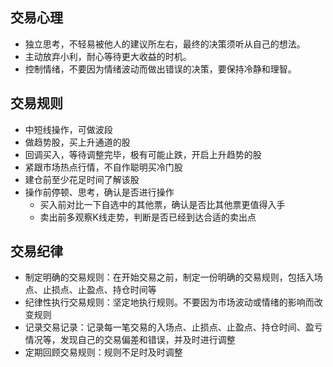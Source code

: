 ## 交易心理
- 独立思考，不轻易被他人的建议所左右，最终的决策须听从自己的想法。
- 主动放弃小利，耐心等待更大收益的时机。
- 控制情绪，不要因为情绪波动而做出错误的决策，要保持冷静和理智。

## 交易规则
- 中短线操作，可做波段
- 做趋势股，买上升通道的股
- 回调买入，等待调整完毕，极有可能止跌，开启上升趋势的股
- 紧跟市场热点行情，不自作聪明买冷门股
- 建仓前至少花足时间了解该股
- 操作前停顿、思考，确认是否进行操作
  - 买入前对比一下自选中的其他票，确认是否比其他票更值得入手
  - 卖出前多观察K线走势，判断是否已经到达合适的卖出点

## 交易纪律
- 制定明确的交易规则：在开始交易之前，制定一份明确的交易规则，包括入场点、止损点、止盈点、持仓时间等
- 纪律性执行交易规则：坚定地执行规则。不要因为市场波动或情绪的影响而改变规则
- 记录交易记录：记录每一笔交易的入场点、止损点、止盈点、持仓时间、盈亏情况等，发现自己的交易偏差和错误，并及时进行调整
- 定期回顾交易规则：规则不足时及时调整
